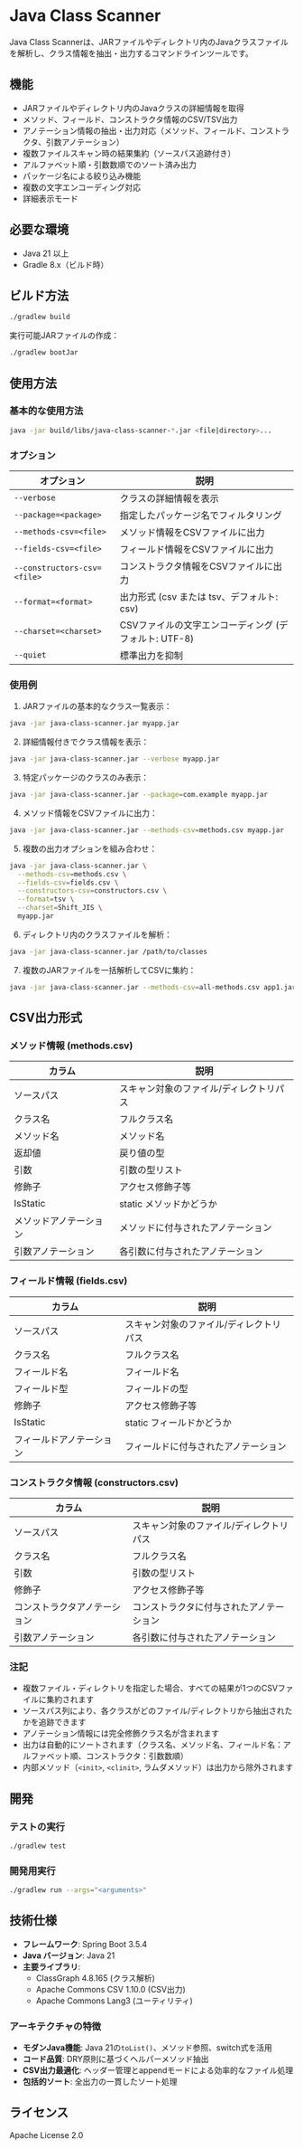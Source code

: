 # Java Class Scanner

Java Class Scannerは、JARファイルやディレクトリ内のJavaクラスファイルを解析し、クラス情報を抽出・出力するコマンドラインツールです。

## 機能

- JARファイルやディレクトリ内のJavaクラスの詳細情報を取得
- メソッド、フィールド、コンストラクタ情報のCSV/TSV出力
- アノテーション情報の抽出・出力対応（メソッド、フィールド、コンストラクタ、引数アノテーション）
- 複数ファイルスキャン時の結果集約（ソースパス追跡付き）
- アルファベット順・引数数順でのソート済み出力
- パッケージ名による絞り込み機能
- 複数の文字エンコーディング対応
- 詳細表示モード

## 必要な環境

- Java 21 以上
- Gradle 8.x（ビルド時）

## ビルド方法

```bash
./gradlew build
```

実行可能JARファイルの作成：
```bash
./gradlew bootJar
```

## 使用方法

### 基本的な使用方法

```bash
java -jar build/libs/java-class-scanner-*.jar <file|directory>...
```

### オプション

| オプション | 説明 |
|-----------|------|
| `--verbose` | クラスの詳細情報を表示 |
| `--package=<package>` | 指定したパッケージ名でフィルタリング |
| `--methods-csv=<file>` | メソッド情報をCSVファイルに出力 |
| `--fields-csv=<file>` | フィールド情報をCSVファイルに出力 |
| `--constructors-csv=<file>` | コンストラクタ情報をCSVファイルに出力 |
| `--format=<format>` | 出力形式 (csv または tsv、デフォルト: csv) |
| `--charset=<charset>` | CSVファイルの文字エンコーディング (デフォルト: UTF-8) |
| `--quiet` | 標準出力を抑制 |

### 使用例

1. JARファイルの基本的なクラス一覧表示：
```bash
java -jar java-class-scanner.jar myapp.jar
```

2. 詳細情報付きでクラス情報を表示：
```bash
java -jar java-class-scanner.jar --verbose myapp.jar
```

3. 特定パッケージのクラスのみ表示：
```bash
java -jar java-class-scanner.jar --package=com.example myapp.jar
```

4. メソッド情報をCSVファイルに出力：
```bash
java -jar java-class-scanner.jar --methods-csv=methods.csv myapp.jar
```

5. 複数の出力オプションを組み合わせ：
```bash
java -jar java-class-scanner.jar \
  --methods-csv=methods.csv \
  --fields-csv=fields.csv \
  --constructors-csv=constructors.csv \
  --format=tsv \
  --charset=Shift_JIS \
  myapp.jar
```

6. ディレクトリ内のクラスファイルを解析：
```bash
java -jar java-class-scanner.jar /path/to/classes
```

7. 複数のJARファイルを一括解析してCSVに集約：
```bash
java -jar java-class-scanner.jar --methods-csv=all-methods.csv app1.jar app2.jar lib.jar
```

## CSV出力形式

### メソッド情報 (methods.csv)
| カラム | 説明 |
|--------|------|
| ソースパス | スキャン対象のファイル/ディレクトリパス |
| クラス名 | フルクラス名 |
| メソッド名 | メソッド名 |
| 返却値 | 戻り値の型 |
| 引数 | 引数の型リスト |
| 修飾子 | アクセス修飾子等 |
| IsStatic | static メソッドかどうか |
| メソッドアノテーション | メソッドに付与されたアノテーション |
| 引数アノテーション | 各引数に付与されたアノテーション |

### フィールド情報 (fields.csv)
| カラム | 説明 |
|--------|------|
| ソースパス | スキャン対象のファイル/ディレクトリパス |
| クラス名 | フルクラス名 |
| フィールド名 | フィールド名 |
| フィールド型 | フィールドの型 |
| 修飾子 | アクセス修飾子等 |
| IsStatic | static フィールドかどうか |
| フィールドアノテーション | フィールドに付与されたアノテーション |

### コンストラクタ情報 (constructors.csv)
| カラム | 説明 |
|--------|------|
| ソースパス | スキャン対象のファイル/ディレクトリパス |
| クラス名 | フルクラス名 |
| 引数 | 引数の型リスト |
| 修飾子 | アクセス修飾子等 |
| コンストラクタアノテーション | コンストラクタに付与されたアノテーション |
| 引数アノテーション | 各引数に付与されたアノテーション |

### 注記
- 複数ファイル・ディレクトリを指定した場合、すべての結果が1つのCSVファイルに集約されます
- ソースパス列により、各クラスがどのファイル/ディレクトリから抽出されたかを追跡できます
- アノテーション情報には完全修飾クラス名が含まれます
- 出力は自動的にソートされます（クラス名、メソッド名、フィールド名：アルファベット順、コンストラクタ：引数数順）
- 内部メソッド（`<init>`, `<clinit>`, ラムダメソッド）は出力から除外されます

## 開発

### テストの実行
```bash
./gradlew test
```

### 開発用実行
```bash
./gradlew run --args="<arguments>"
```

## 技術仕様

- **フレームワーク**: Spring Boot 3.5.4
- **Java バージョン**: Java 21
- **主要ライブラリ**:
  - ClassGraph 4.8.165 (クラス解析)
  - Apache Commons CSV 1.10.0 (CSV出力)
  - Apache Commons Lang3 (ユーティリティ)

### アーキテクチャの特徴
- **モダンJava機能**: Java 21の`toList()`、メソッド参照、switch式を活用
- **コード品質**: DRY原則に基づくヘルパーメソッド抽出
- **CSV出力最適化**: ヘッダー管理とappendモードによる効率的なファイル処理
- **包括的ソート**: 全出力の一貫したソート処理

## ライセンス

Apache License 2.0